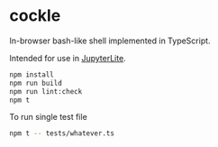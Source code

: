 # cockle

In-browser bash-like shell implemented in TypeScript.

Intended for use in [JupyterLite](https://github.com/jupyterlite/jupyterlite).

```bash
npm install
npm run build
npm run lint:check
npm t
```

To run single test file

```bash
npm t -- tests/whatever.ts
```
